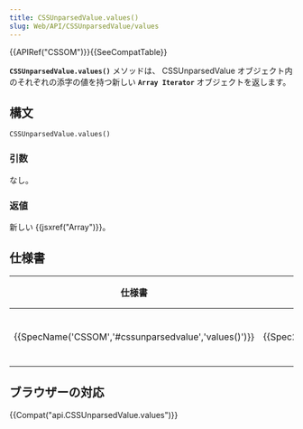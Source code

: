 ```yaml
---
title: CSSUnparsedValue.values()
slug: Web/API/CSSUnparsedValue/values
---
```


{{APIRef("CSSOM")}}{{SeeCompatTable}}

**`CSSUnparsedValue.values()`** メソッドは、 CSSUnparsedValue オブジェクト内のそれぞれの添字の値を持つ新しい **`Array Iterator`** オブジェクトを返します。

## 構文

```
CSSUnparsedValue.values()
```

### 引数

なし。

### 返値

新しい {{jsxref("Array")}}。

## 仕様書

| 仕様書                                                               | 状態                     | 備考     |
| -------------------------------------------------------------------- | ------------------------ | -------- |
| {{SpecName('CSSOM','#cssunparsedvalue','values()')}} | {{Spec2('CSSOM')}} | 初回定義 |

## ブラウザーの対応

{{Compat("api.CSSUnparsedValue.values")}}
